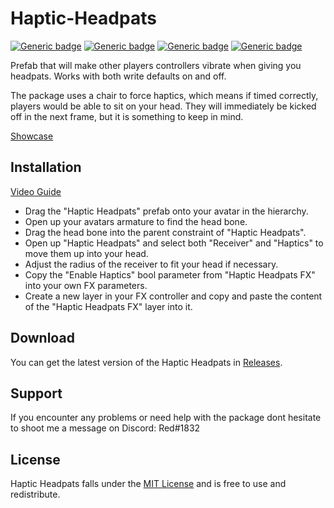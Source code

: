 # Haptic-Headpats
[![Generic badge](https://img.shields.io/badge/Unity-2019.4.31f1-informational.svg)](https://unity3d.com/unity/whats-new/2019.4.31)
[![Generic badge](https://img.shields.io/badge/SDK-AvatarSDK3-informational.svg)](https://vrchat.com/home/download)
[![Generic badge](https://img.shields.io/badge/License-MIT-informational.svg)](https://github.com/hfcRed/Haptic-Headpats/blob/main/LICENSE)
[![Generic badge](https://img.shields.io/github/downloads/hfcRed/Haptic-Headpats/total?label=Downloads)](https://github.com/hfcRed/Haptic-Headpats/releases/latest)

Prefab that will make other players controllers vibrate when giving you headpats. 
Works with both write defaults on and off.

The package uses a chair to force haptics, which means if timed correctly, players would be able to sit on your head. They will immediately be kicked off in the next frame, but it is something to keep in mind.

[Showcase](https://twitter.com/VRCRedd/status/1524161641096617984?s=20&t=vs8B7EW69h8MZyuGwOPp7Q)

## Installation

[Video Guide](https://youtu.be/b-pRDLDCASk)

* Drag the "Haptic Headpats" prefab onto your avatar in the hierarchy.
* Open up your avatars armature to find the head bone.
* Drag the head bone into the parent constraint of "Haptic Headpats".
* Open up "Haptic Headpats" and select both "Receiver" and "Haptics" to move them up into your head.
* Adjust the radius of the receiver to fit your head if necessary.
* Copy the "Enable Haptics" bool parameter from "Haptic Headpats FX" into your own FX parameters.
* Create a new layer in your FX controller and copy and paste the content of the "Haptic Headpats FX" layer into it.

## Download

You can get the latest version of the Haptic Headpats in [Releases](https://github.com/hfcRed/Haptic-Headpats/releases/latest).

## Support

If you encounter any problems or need help with the package dont hesitate to shoot me a message on Discord:
Red#1832

## License

Haptic Headpats falls under the [MIT License](https://github.com/hfcRed/Haptic-Headpats/blob/main/LICENSE) and is free to use and redistribute.
